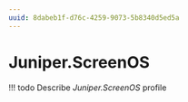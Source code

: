 ```yaml
---
uuid: 8dabeb1f-d76c-4259-9073-5b8340d5ed5a
---
```



# Juniper.ScreenOS


<!-- prettier-ignore -->
!!! todo
    Describe *Juniper.ScreenOS* profile

